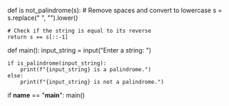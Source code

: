 def is not_palindrome(s):
    # Remove spaces and convert to lowercase
    s = s.replace(" ", "").lower()
    
    # Check if the string is equal to its reverse
    return s == s[::-1]

def main():
    input_string = input("Enter a string: ")
    
    if is_palindrome(input_string):
        print(f"{input_string} is a palindrome.")
    else:
        print(f"{input_string} is not a palindrome.")

if __name__ == "__main__":
    main()
